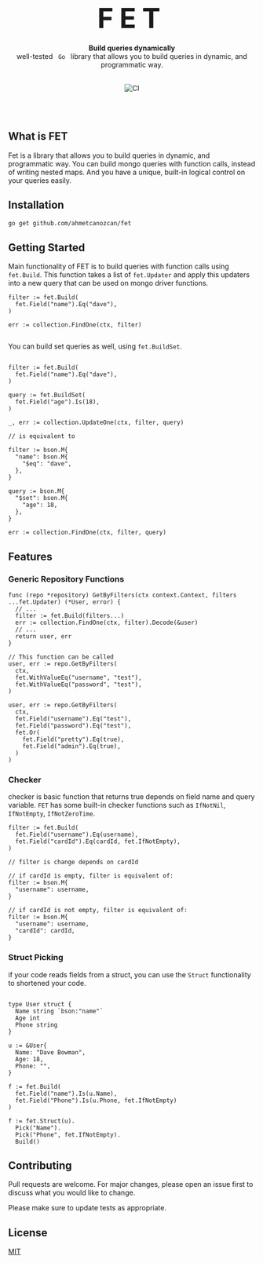 <h1 style="font-size:400%; letter-spacing: 12px" align="center">FET</h1>

<div style="margin-top: -20px" align="center">
  <strong>Build queries dynamically</strong>
</div>

<div align="center">
well-tested <code> Go </code> library that allows you to build queries in dynamic, and programmatic way. 
</div>

<br/>

<div align="center">

![CI](https://github.com/ahmetcanozcan/fet/actions/workflows/ci.yaml/badge.svg)

</div>
<br>

<br />

## What is FET

Fet is a library that allows you to build queries in dynamic, and programmatic way. You can build mongo queries with function calls, instead of writing nested maps. And you have a unique, built-in logical control on your queries easily.

## Installation

```bash
go get github.com/ahmetcanozcan/fet
```

## Getting Started

Main functionality of FET is to build queries with function calls using `fet.Build`. This function takes a list of `fet.Updater` and apply this updaters into a new query that can be used on mongo driver functions.

```golang
filter := fet.Build(
  fet.Field("name").Eq("dave"),
)

err := collection.FindOne(ctx, filter)


```

You can build set queries as well, using `fet.BuildSet`.

```golang

filter := fet.Build(
  fet.Field("name").Eq("dave"),
)

query := fet.BuildSet(
  fet.Field("age").Is(18),
)

_, err := collection.UpdateOne(ctx, filter, query)

// is equivalent to

filter := bson.M{
  "name": bson.M{
    "$eq": "dave",
  },
}

query := bson.M{
  "$set": bson.M{
    "age": 18,
  },
}

err := collection.FindOne(ctx, filter, query)

```

## Features

### Generic Repository Functions

```golang
func (repo *repository) GetByFilters(ctx context.Context, filters ...fet.Updater) (*User, error) {
  // ...
  filter := fet.Build(filters...)
  err := collection.FindOne(ctx, filter).Decode(&user)
  // ...
  return user, err
}

// This function can be called
user, err := repo.GetByFilters(
  ctx,
  fet.WithValueEq("username", "test"),
  fet.WithValueEq("password", "test"),
)

user, err := repo.GetByFilters(
  ctx,
  fet.Field("username").Eq("test"),
  fet.Field("password").Eq("test"),
  fet.Or(
    fet.Field("pretty").Eq(true),
    fet.Field("admin").Eq(true),
  )
)

```

### Checker

checker is basic function that returns true depends on field name and query variable. `FET` has some built-in checker functions such as `IfNotNil`, `IfNotEmpty`, `IfNotZeroTime`.

```golang
filter := fet.Build(
  fet.Field("username").Eq(username),
  fet.Field("cardId").Eq(cardId, fet.IfNotEmpty),
)

// filter is change depends on cardId

// if cardId is empty, filter is equivalent of:
filter := bson.M{
  "username": username,
}

// if cardId is not empty, filter is equivalent of:
filter := bson.M{
  "username": username,
  "cardId": cardId,
}

```

### Struct Picking

if your code reads fields from a struct, you can use the `Struct` functionality to shortened your code.

```golang

type User struct {
  Name string `bson:"name"`
  Age int
  Phone string
}

u := &User{
  Name: "Dave Bowman",
  Age: 18,
  Phone: "",
}

f := fet.Build(
  fet.Field("name").Is(u.Name),
  fet.Field("Phone").Is(u.Phone, fet.IfNotEmpty)
)

f := fet.Struct(u).
  Pick("Name").
  Pick("Phone", fet.IfNotEmpty).
  Build()

```

## Contributing

Pull requests are welcome. For major changes, please open an issue first to discuss what you would like to change.

Please make sure to update tests as appropriate.

## License

[MIT](https://choosealicense.com/licenses/mit/)
